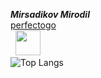 ***Mirsadikov Mirodil*** <br>
[perfectogo](https://github.com/Mirsadikovv) 
<br>
&nbsp; <a href="https://t.me/Mirsadikovv" target="_blank" rel="noopener noreferrer"><img src="https://img.icons8.com/nolan/64/telegram-app.png" width="40"/></a>
<br>
![Top Langs](https://github-readme-stats.vercel.app/api/top-langs/?username=Mirsadikovv&hide=TeX&layout=compact&bg_color=0,73FA79,73FDFF,7A81FF&theme=graywhite&langs_count=10)